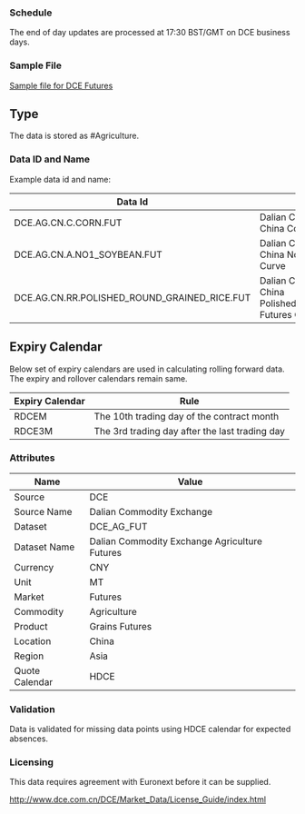### Schedule

The end of day updates are processed at 17:30 BST/GMT on DCE business days.

### Sample File

[Sample file for DCE Futures](pathname:///file-samples/DCE_20211028_1635487856657_Daily.txt)

## Type

The data is stored as #Agriculture.

### Data ID and Name

Example data id and name:

|**Data Id**|**Name**|
|-|-|
|DCE.AG.CN.C.CORN.FUT|Dalian Commodity Exchange China Corn Futures Curve|
|DCE.AG.CN.A.NO1_SOYBEAN.FUT|Dalian Commodity Exchange China No1_Soybean Futures Curve|
|DCE.AG.CN.RR.POLISHED_ROUND_GRAINED_RICE.FUT|Dalian Commodity Exchange China Polished_Round_grained_Rice Futures Curve|

## Expiry Calendar

Below set of expiry calendars are used in calculating rolling forward data. The expiry and rollover calendars remain same.

|Expiry Calendar|Rule|
|-|-|
|RDCEM|The 10th trading day of the contract month|
|RDCE3M|The 3rd trading day after the last trading day|


### Attributes

|Name|Value|
|-|-|
|Source|DCE|
|Source Name|Dalian Commodity Exchange|
|Dataset|DCE_AG_FUT|
|Dataset Name|Dalian Commodity Exchange Agriculture Futures|
|Currency|CNY|
|Unit|MT|
|Market|Futures|
|Commodity|Agriculture|
|Product|Grains Futures|
|Location|China|
|Region|Asia|
|Quote Calendar|HDCE|

### Validation

Data is validated for missing data points using HDCE calendar for expected absences.

### Licensing

This data requires agreement with Euronext before it can be supplied.

http://www.dce.com.cn/DCE/Market_Data/License_Guide/index.html